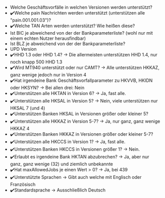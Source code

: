 
- Welche Geschäftsvorfälle in welchen Versionen werden unterstützt?
- :heavy_check_mark:Welche pain Nachrichten werden unterstützt (unterstützen alle "pain.001.001.03")?
- :heavy_check_mark:Welche TAN Arten werden unterstützt? Wie heißen diese?
- Ist BIC je abweichend von der der Bankparameterliste? (wohl nur mit einem echten Nutzer herausfindbar)
- Ist BLZ je abweichend von der der Bankparameterliste?
- UPD Version
- :heavy_check_mark:HHD 1.3 oder HHD 1.4? -> Die allermeisten unterstützen HHD 1.4, nur noch knapp 500 HHD 1.3
- :heavy_check_mark:Wird MT940 unterstützt oder nur CAMT? -> Alle unterstützen HKKAZ, ganz wenige jedoch nur in Version 4
- :heavy_check_mark:Hat irgendeine Bank Geschäftsvorfallparameter zu HKVVB, HKIDN oder HKSYN? -> Bei allen drei: Nein
- :heavy_check_mark:Unterstützen alle HKTAN in Version 6? -> Ja, fast alle.
- :heavy_check_mark:Unterstützen alle HKSAL in Version 5? -> Nein, viele unterstützen nur HKSAL 7 (und 4)
- :heavy_check_mark:Unterstützen Banken HKSAL in Versionen größer oder kleiner 5?
- :heavy_check_mark:Unterstützen alle HKKAZ in Version 5-7? -> Ja, nur ganz, ganz wenige HKKAZ 4
- :heavy_check_mark:Unterstützen Banken HKKAZ in Versionen größer oder kleiner 5-7?
- :heavy_check_mark:Unterstützen alle HKCCS in Version 1? -> Ja, fast alle.
- :heavy_check_mark:Unterstützen Banken HKCCS in Versionen größer 1? -> Nein.
- :heavy_check_mark:Erlaubt es irgendeine Bank HKTAN abzubrechen? -> Ja, aber nur ganz, ganz wenige (32) und ziemlich unbekannte
- :heavy_check_mark:Hat maxAllowedJobs je einen Wert > 0? -> Ja, bei 439
- :heavy_check_mark:Unterstützte Sprachen -> Gibt auch welche mit Englisch oder Französisch
- :heavy_check_mark:Standardsprache -> Ausschließlich Deutsch